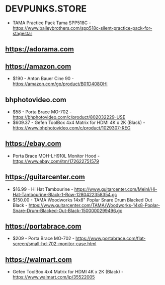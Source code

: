 # DEVPUNKS.STORE

  - TAMA Practice Pack Tama SPP518C - https://www.baileybrothers.com/spp518c-silent-practice-pack-for-stagestar


## https://adorama.com


## https://amazon.com

  - $190 - Anton Bauer Cine 90 - https://amazon.com/gp/product/B01D408OHI


## bhphotovideo.com

  - $58 - Porta Brace MO-702 - https://bhphotovideo.com/c/product/802032229-USE
  - $609.37 - Gefen ToolBox 4x4 Matrix for HDMI 4K x 2K (Black) - https://www.bhphotovideo.com/c/product/1029307-REG


## https://ebay.com

  - Porta Brace MOH-LH910L Monitor Hood - https://www.ebay.com/itm/172622751579


## https://guitarcenter.com

  - $16.99 - Hi Hat Tambourine - https://www.guitarcenter.com/Meinl/Hi-Hat-Tambourine-Black-1-Row-1280422358354.gc
  - $150.00 - TAMA Woodworks 14x8" Poplar Snare Drum  Blacked Out Black - https://www.guitarcenter.com/TAMA/Woodworks-14x8-Poplar-Snare-Drum-Blacked-Out-Black-1500000299496.gc


## https://portabrace.com

  - $209 - Porta Brace MO-702 - https://www.portabrace.com/flat-screen/small-hd-702-monitor-case.html

## https://walmart.com

  - Gefen ToolBox 4x4 Matrix for HDMI 4K x 2K (Black) - https://www.walmart.com/ip/35522005

